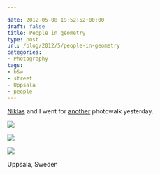 ```yaml
---

date: 2012-05-08 19:52:52+00:00
draft: false
title: People in geometry
type: post
url: /blog/2012/5/people-in-geometry
categories:
- Photography
tags:
- b&w
- street
- Uppsala
- people
---
```


[Niklas](http://www.flickr.com/photos/fotopologi/) and I went for [another](http://www.georgioskaramanis.com/blog/2012/5/around-the-station) photowalk yesterday.


  
![](/images/2012-05-08-20125people-in-geometry/20120507-GKAR5888.jpg)

  


  
![](/images/2012-05-08-20125people-in-geometry/20120507-GKAR5880.jpg)

  


  
![](/images/2012-05-08-20125people-in-geometry/20120507-GKAR5903.jpg)

  



Uppsala, Sweden
